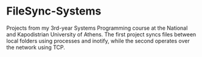 # FileSync-Systems
Projects from my 3rd-year Systems Programming course at the National and Kapodistrian University of Athens. The first project syncs files between local folders using processes and inotify, while the second operates over the network using TCP.

